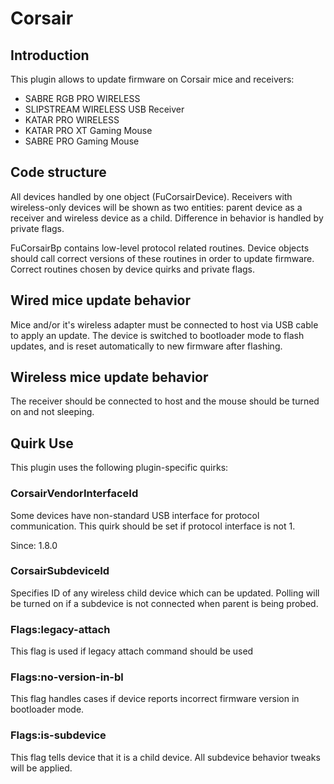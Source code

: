 # Corsair

## Introduction

This plugin allows to update firmware on Corsair mice and receivers:

* SABRE RGB PRO WIRELESS
* SLIPSTREAM WIRELESS USB Receiver
* KATAR PRO WIRELESS
* KATAR PRO XT Gaming Mouse
* SABRE PRO Gaming Mouse

## Code structure

All devices handled by one object (FuCorsairDevice). Receivers with wireless-only
devices will be shown as two entities: parent device as a receiver and wireless
device as a child. Difference in behavior is handled by private flags.

FuCorsairBp contains low-level protocol related routines. Device objects should
call correct versions of these routines in order to update firmware. Correct
routines chosen by device quirks and private flags.

## Wired mice update behavior

Mice and/or it's wireless adapter must be connected to host via USB cable
to apply an update. The device is switched to bootloader mode to flash
updates, and is reset automatically to new firmware after flashing.

## Wireless mice update behavior

The receiver should be connected to host and the mouse should be turned on
and not sleeping.

## Quirk Use

This plugin uses the following plugin-specific quirks:

### CorsairVendorInterfaceId

Some devices have non-standard USB interface for protocol communication.
This quirk should be set if protocol interface is not 1.

Since: 1.8.0

### CorsairSubdeviceId

Specifies ID of any wireless child device which can be updated. Polling will
be turned on if a subdevice is not connected when parent is being probed.

### Flags:legacy-attach

This flag is used if legacy attach command should be used

### Flags:no-version-in-bl

This flag handles cases if device reports incorrect firmware version in bootloader mode.

### Flags:is-subdevice

This flag tells device that it is a child device. All subdevice behavior tweaks will be applied.
